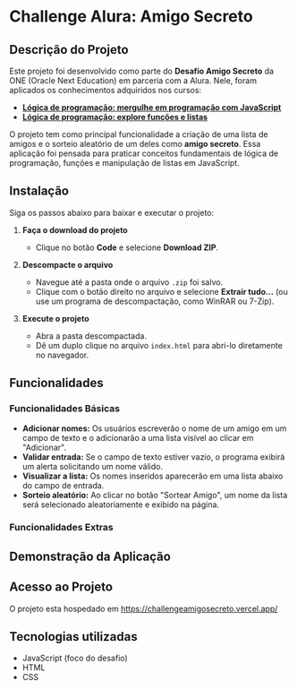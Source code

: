 # Challenge Alura: Amigo Secreto

## Descrição do Projeto

Este projeto foi desenvolvido como parte do **Desafio Amigo Secreto** da ONE (Oracle Next Education) em parceria com a Alura. Nele, foram aplicados os conhecimentos adquiridos nos cursos:

- [**Lógica de programação: mergulhe em programação com JavaScript**](https://cursos.alura.com.br/course/logica-programacao-mergulhe-programacao-javascript)
- [**Lógica de programação: explore funções e listas**](https://cursos.alura.com.br/course/logica-programacao-funcoes-listas)

O projeto tem como principal funcionalidade a criação de uma lista de amigos e o sorteio aleatório de um deles como **amigo secreto**. Essa aplicação foi pensada para praticar conceitos fundamentais de lógica de programação, funções e manipulação de listas em JavaScript.

## Instalação

Siga os passos abaixo para baixar e executar o projeto:

1. **Faça o download do projeto**
   - Clique no botão **Code** e selecione **Download ZIP**.

2. **Descompacte o arquivo**
   - Navegue até a pasta onde o arquivo `.zip` foi salvo.
   - Clique com o botão direito no arquivo e selecione **Extrair tudo...** (ou use um programa de descompactação, como WinRAR ou 7-Zip).

3. **Execute o projeto**
   - Abra a pasta descompactada.
   - Dê um duplo clique no arquivo `index.html` para abri-lo diretamente no navegador.

## Funcionalidades

### Funcionalidades Básicas
- **Adicionar nomes:** Os usuários escreverão o nome de um amigo em um campo de texto e o adicionarão a uma lista visível ao clicar em "Adicionar".
- **Validar entrada:** Se o campo de texto estiver vazio, o programa exibirá um alerta solicitando um nome válido.
- **Visualizar a lista:** Os nomes inseridos aparecerão em uma lista abaixo do campo de entrada.
- **Sorteio aleatório:** Ao clicar no botão "Sortear Amigo", um nome da lista será selecionado aleatoriamente e exibido na página.

### Funcionalidades Extras

## Demonstração da Aplicação

## Acesso ao Projeto
O projeto esta hospedado em https://challengeamigosecreto.vercel.app/

## Tecnologias utilizadas
- JavaScript (foco do desafio)
- HTML
- CSS